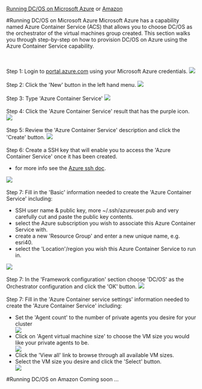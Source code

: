 [Running DC/OS on Microsoft Azure](#azure) or [Amazon](#amazon)<br>

#<a name="azure"></a>Running DC/OS on Microsoft Azure
Microsoft Azure has a capability named Azure Container Service (ACS) that allows you to choose DC/OS as the orchestrator of the virtual machines group created.  This section walks you through step-by-step on how to provision DC/OS on Azure using the Azure Container Service capability.

<br><br>Step 1: Login to <a href="http://portal.azure.com">portal.azure.com</a> using your Microsoft Azure credentials.
<img src="../images/01-acs-setup/acs-create-01.png"/>
<br><br>Step 2: Click the 'New' button in the left hand menu.
<img src="../images/01-acs-setup/acs-create-02.png"/>
<br><br>Step 3: Type 'Azure Container Service'
<img src="../images/01-acs-setup/acs-create-03.png"/>
<br><br>Step 4: Click the 'Azure Container Service' result that has the purple icon.
<img src="../images/01-acs-setup/acs-create-04.png"/>
<br><br>Step 5: Review the 'Azure Container Service' description and click the 'Create' button.
<img src="../images/01-acs-setup/acs-create-05.png"/>
<br><br>Step 6: Create a SSH key that will enable you to access the 'Azure Container Service' once it has been created.<ul>
<li>for more info see the <a href="https://azure.microsoft.com/en-us/documentation/articles/virtual-machines-linux-ssh-from-linux/">Azure ssh doc</a>.</li></ul>
<img src="../images/01-acs-setup/acs-create-06.png"/>
<br><br>Step 7: Fill in the 'Basic' information needed to create the 'Azure Container Service' including:<ul>
<li>SSH user name & public key, more ~/.ssh/azureuser.pub and very carefully cut and paste the public key contents.</li>
<li>select the Azure subscription you wish to associate this Azure Container Service with.</li>
<li>create a new 'Resource Group' and enter a new unique name, e.g. esri40.</li>
<li>select the 'Location'/region you wish this Azure Container Service to run in.</li></ul>
<img src="../images/01-acs-setup/acs-create-07.png"/>
<br><br>Step 7: In the 'Framework configuration' section choose 'DC/OS' as the Orchestrator configuration and click the 'OK' button.
<img src="../images/01-acs-setup/acs-create-08.png"/>
<br><br>Step 7: Fill in the 'Azure Container service settings' information needed to create the 'Azure Container Service' including:<ul>
<li>Set the 'Agent count' to the number of private agents you desire for your cluster</li>
<img src="../images/01-acs-setup/acs-create-09.png"/>
<li>Click on 'Agent virtual machine size' to choose the VM size you would like your private agents to be.</li>
<img src="../images/01-acs-setup/acs-create-10.png"/>
<li>Click the 'View all' link to browse through all available VM sizes.</li>
<li>Select the VM size you desire and click the 'Select' button.</li>
<img src="../images/01-acs-setup/acs-create-11.png"/>

</ul>


#<a name="amazon">Running DC/OS on Amazon
Coming soon ...
